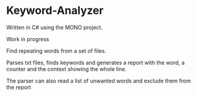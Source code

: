 # Keyword-Analyzer 

Written in C# using the MONO project.

Work in progress

Find repeating words from a set of files.

Parses txt files, finds keywords and generates a report with the word, a
counter and the context showing the whole line.

The parser can also read a list of unwanted words and exclude them from
the report
